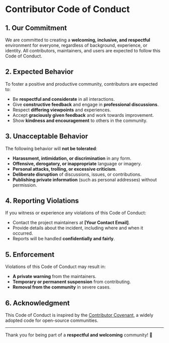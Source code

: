 # Contributor Code of Conduct

## 1. Our Commitment
We are committed to creating a **welcoming, inclusive, and respectful** environment for everyone, regardless of background, experience, or identity. All contributors, maintainers, and users are expected to follow this Code of Conduct.

## 2. Expected Behavior
To foster a positive and productive community, contributors are expected to:
- Be **respectful and considerate** in all interactions.
- Give **constructive feedback** and engage in **professional discussions**.
- Respect **differing viewpoints** and experiences.
- Accept **graciously given feedback** and work towards improvement.
- Show **kindness and encouragement** to others in the community.

## 3. Unacceptable Behavior
The following behavior will **not be tolerated**:
- **Harassment, intimidation, or discrimination** in any form.
- **Offensive, derogatory, or inappropriate** language or imagery.
- **Personal attacks, trolling, or excessive criticism**.
- **Deliberate disruption** of discussions, issues, or contributions.
- **Publishing private information** (such as personal addresses) without permission.

## 4. Reporting Violations
If you witness or experience any violations of this Code of Conduct:
- Contact the project maintainers at **[Your Contact Email]**.
- Provide details about the incident, including where and when it occurred.
- Reports will be handled **confidentially and fairly**.

## 5. Enforcement
Violations of this Code of Conduct may result in:
- **A private warning** from the maintainers.
- **Temporary or permanent suspension** from contributing.
- **Removal from the community** in severe cases.

## 6. Acknowledgment
This Code of Conduct is inspired by the [Contributor Covenant](https://www.contributor-covenant.org/), a widely adopted code for open-source communities.

---

Thank you for being part of a **respectful and welcoming** community! 🚀